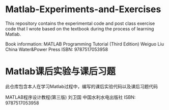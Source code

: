 # Matlab-Experiments-and-Exercises

This repository contains the experimental code and post class exercise code that I wrote based on the textbook during the process of learning Matlab.



Book information:
MATLAB Programming Tutorial (Third Edition)
Weiguo Liu
China Water&Power Press
ISBN: 9787517053958



# Matlab课后实验与课后习题

此仓库包含本人在学习Matlab过程中，编写的课后实验代码以及课后习题代码



MATLAB程序设计教程(第三版)
刘卫国
中国水利水电出版社
ISBN: 9787517053958
